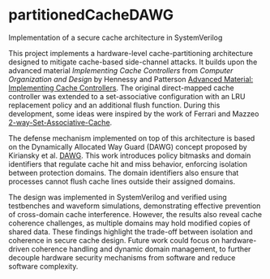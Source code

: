 # partitionedCacheDAWG
Implementation of a secure cache architecture in SystemVerilog

This project implements a hardware-level cache-partitioning architecture designed to mitigate cache-based side-channel attacks. It builds upon the advanced material *Implementing Cache Controllers* from *Computer Organization and Design* by Hennessy and Patterson [Advanced Material: Implementing Cache Controllers](https://booksite.elsevier.com/9780124077263/downloads/advance_contents_and_appendices/section_5.12.pdf). The original direct-mapped cache controller was extended to a set-associative configuration with an LRU replacement policy and an additional flush function. During this development, some ideas were inspired by the work of Ferrari and Mazzeo [2-way-Set-Associative-Cache](https://github.com/AndreaMazzeo289/2-way-Set-Associative-Cache).

The defense mechanism implemented on top of this architecture is based on the Dynamically Allocated Way Guard (DAWG) concept proposed by Kiriansky et al. [DAWG](https://eprint.iacr.org/2018/418). This work introduces policy bitmasks and domain identifiers that regulate cache hit and miss behavior, enforcing isolation between protection domains. The domain identifiers also ensure that processes cannot flush cache lines outside their assigned domains.

The design was implemented in SystemVerilog and verified using testbenches and waveform simulations, demonstrating effective prevention of cross-domain cache interference. However, the results also reveal cache coherence challenges, as multiple domains may hold modified copies of shared data. These findings highlight the trade-off between isolation and coherence in secure cache design. Future work could focus on hardware-driven coherence handling and dynamic domain management, to further decouple hardware security mechanisms from software and reduce software complexity.
